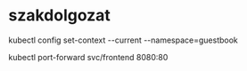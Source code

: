 # szakdolgozat

kubectl config set-context --current --namespace=guestbook

kubectl port-forward svc/frontend 8080:80